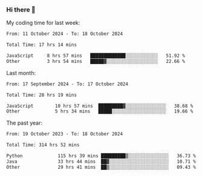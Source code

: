 ### Hi there 👋

My coding time for last week:

<!--START_SECTION:week-->

```txt
From: 11 October 2024 - To: 18 October 2024

Total Time: 17 hrs 14 mins

JavaScript     8 hrs 57 mins   █████████████░░░░░░░░░░░░   51.92 %
Other          3 hrs 54 mins   █████▓░░░░░░░░░░░░░░░░░░░   22.66 %
```

<!--END_SECTION:week-->

Last month:

<!--START_SECTION:month-->

```txt
From: 17 September 2024 - To: 17 October 2024

Total Time: 28 hrs 19 mins

JavaScript        10 hrs 57 mins  █████████▓░░░░░░░░░░░░░░░   38.68 %
Other             5 hrs 34 mins   █████░░░░░░░░░░░░░░░░░░░░   19.66 %
```

<!--END_SECTION:month-->

The past year:

<!--START_SECTION:year-->

```txt
From: 19 October 2023 - To: 18 October 2024

Total Time: 314 hrs 52 mins

Python             115 hrs 39 mins █████████▒░░░░░░░░░░░░░░░   36.73 %
Java               33 hrs 44 mins  ██▓░░░░░░░░░░░░░░░░░░░░░░   10.71 %
Other              29 hrs 41 mins  ██▒░░░░░░░░░░░░░░░░░░░░░░   09.43 %
```

<!--END_SECTION:year-->
